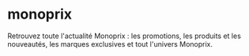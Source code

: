 # monoprix
Retrouvez toute l'actualité Monoprix : les promotions, les produits et les nouveautés, les marques exclusives et tout l'univers Monoprix.
